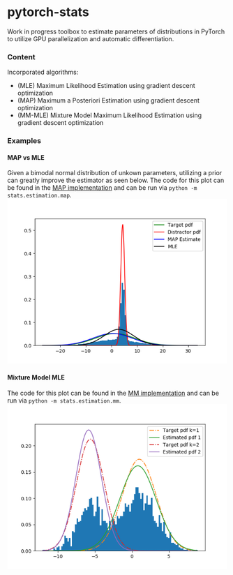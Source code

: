 # pytorch-stats

Work in progress toolbox to estimate parameters of distributions in 
PyTorch to utilize GPU parallelization and automatic differentiation.
 
### Content
Incorporated algorithms:
- (MLE) Maximum Likelihood Estimation using gradient descent optimization
- (MAP) Maximum a Posteriori Estimation using gradient descent optimization
- (MM-MLE) Mixture Model Maximum Likelihood Estimation using gradient descent optimization

### Examples
#### MAP vs MLE
Given a bimodal normal distribution of unkown parameters, 
utilizing a prior can greatly improve the estimator as seen below.
The code for this plot can be found in the [MAP implementation](stats/map.py)
and can be run via `python -m stats.estimation.map`.
![ims/map_vs_mle.png](ims/map_vs_mle.png)

#### Mixture Model MLE
The code for this plot can be found in the [MM implementation](stats/mm.py)
and can be run via `python -m stats.estimation.mm`.
![ims/mm_mle.png](ims/mm_mle.png)